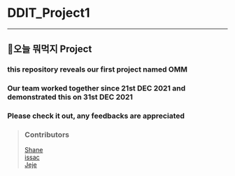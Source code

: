 # DDIT_Project1
<hr>

## 🍻오늘 뭐먹지 Project
### this repository reveals our first project named OMM
### Our team worked together since 21st DEC 2021 and demonstrated this on 31st DEC 2021
### Please check it out, any feedbacks are appreciated

>### Contributors
>[Shane](github.com/Shane-Park)   
>[issac](https://github.com/chief7852)   
>[Jeje](https://github.com/jeje0130)   
